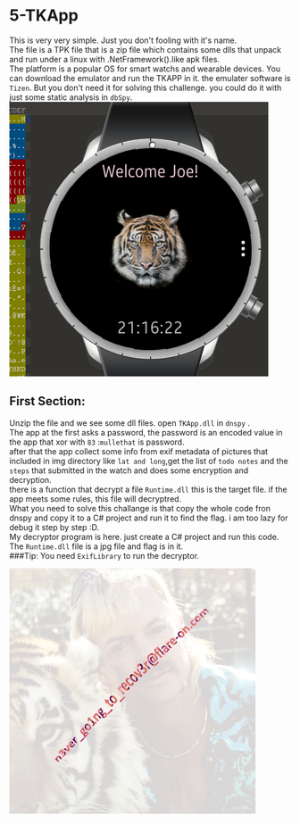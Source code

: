 # 5-TKApp
This is very very simple. Just you don't fooling with it's name.  
The file is a TPK file that is a zip file which contains some dlls that unpack and run under a linux with .NetFramework().like apk files.    
The platform is a popular OS for smart watchs and wearable devices.  You can download the emulator and run the TKAPP in it. the emulater software is ```Tizen```.  But you don't need it for solving this challenge. you could do it with just some static analysis in ```dbSpy```.  
![alt text](https://github.com/aleeamini/Flareon7-2020/blob/main/5/watch.png)  

## First Section:  
Unzip the file and we see some dll files. open ```TKApp.dll``` in ```dnspy``` .  
The app at the first asks a password, the password is an encoded value in the app that xor with ```83``` :```mullethat``` is password.  
after that the app collect some info from exif metadata of pictures that included in img directory like ```lat and long```,get the list of ```todo notes``` and the ```steps``` that submitted in the watch and does some encryption and decryption.  
there is a function that decrypt a file ```Runtime.dll``` this is the target file.  if the app meets some rules, this file will decryptred.  
What you need to solve this challange is that copy the whole code fron dnspy and copy it to a C# project and run it to find the flag. i am too lazy for debug it step by step :D.  
My decryptor program is here. just create a C# project and run this code. The ```Runtime.dll``` file is a jpg file and flag is in it.  
###Tip: You need ```ExifLibrary``` to run the decryptor.

![alt text](https://github.com/aleeamini/Flareon7-2020/blob/main/5/runtime.jpg)
